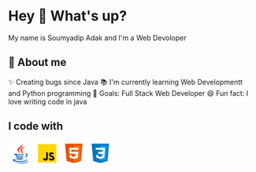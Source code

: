 # Hey 👋 What's up?

My name is Soumyadip Adak and I'm a Web Devoloper 

## 🔗 About me

✨ Creating bugs since Java
📚 I'm currently learning Web Developmentt and Python programming
🎯 Goals: Full Stack Web Developer
😄 Fun fact: I love writing code in java

## I code with

<p align="left">
    <img src="java.png" alt="Java Icon" width="50px" height="auto">
    <img src="javascript.png" alt="JavaScript Icon" width="50px" height="auto">
    <img src="html.png" alt="HTML5 Icon" width="50px" height="auto">
    <img src="css.png" alt="CSS3 Icon" width="50px" height="auto">
</p>
